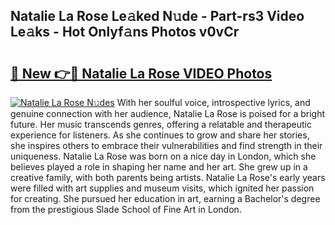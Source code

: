 ## Natalie La Rose Le𝚊ked N𝚞de - Part-rs3 Video Le𝚊ks - Hot Onlyf𝚊ns Photos v0vCr

# <h2><a href="http://ab2431.deff.icu/?id=Natalie+La+Rose">🔗 New 👉🔴 Natalie La Rose VIDEO Photos</a></h2>

[![Natalie La Rose N𝚞des](https://i.imgur.com/rIISA9y.gif)](http://ab2431.deff.icu/?id=Natalie+La+Rose)
With her soulful voice, introspective lyrics, and genuine connection with her audience, Natalie La Rose is poised for a bright future. Her music transcends genres, offering a relatable and therapeutic experience for listeners. As she continues to grow and share her stories, she inspires others to embrace their vulnerabilities and find strength in their uniqueness. Natalie La Rose was born on a nice day in London, which she believes played a role in shaping her name and her art. She grew up in a creative family, with both parents being artists. Natalie La Rose's early years were filled with art supplies and museum visits, which ignited her passion for creating. She pursued her education in art, earning a Bachelor's degree from the prestigious Slade School of Fine Art in London.

